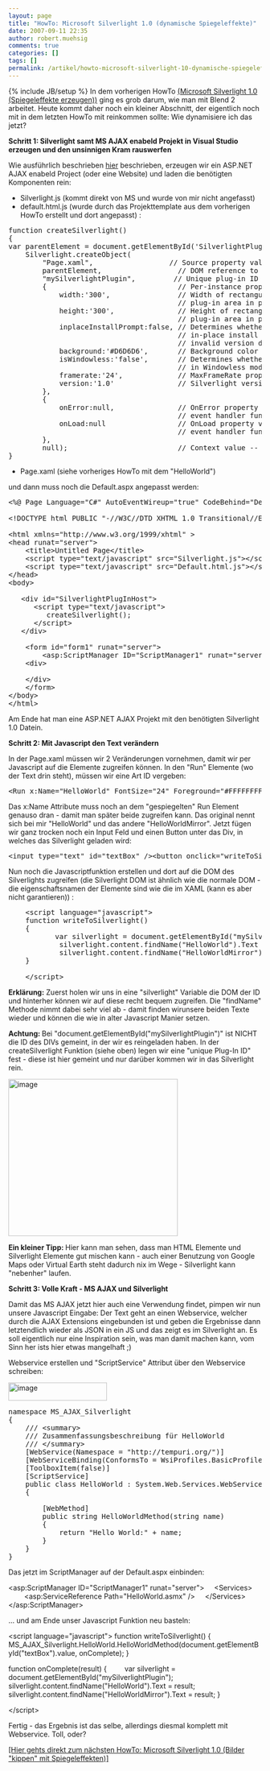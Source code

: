 ```yaml
---
layout: page
title: "HowTo: Microsoft Silverlight 1.0 (dynamische Spiegeleffekte)"
date: 2007-09-11 22:35
author: robert.muehsig
comments: true
categories: []
tags: []
permalink: /artikel/howto-microsoft-silverlight-10-dynamische-spiegeleffekte
---
```

{% include JB/setup %}
In dem vorherigen HowTo <a href="{{BASE_PATH}}/artikel/howto-microsoft-silverlight-10-spiegeleffekte-erzeugen/">(Microsoft Silverlight 1.0 (Spiegeleffekte erzeugen))</a> ging es grob darum, wie man mit Blend 2 arbeitet.
Heute kommt daher noch ein kleiner Abschnitt, der eigentlich noch mit in dem letzten HowTo mit reinkommen sollte: Wie dynamisiere ich das jetzt?

<strong>Schritt 1: Silverlight samt MS AJAX enabeld Projekt in Visual Studio erzeugen und den unsinnigen Kram rauswerfen</strong>

Wie ausführlich beschrieben <a href="{{BASE_PATH}}/artikel/howto-microsoft-silverlight-10-praktischer-anfang/">hier</a> beschrieben, erzeugen wir ein ASP.NET AJAX enabeld Project (oder eine Website) und laden die benötigten Komponenten rein:

- Silverlight.js (kommt direkt von MS und wurde von mir nicht angefasst)
- default.html.js (wurde durch das Projekttemplate aus dem vorherigen HowTo erstellt und dort angepasst) :
<pre class="csharpcode">function createSilverlight() 
{ 
var parentElement = document.getElementById(<span class="str">'SilverlightPlugInHost'</span>); 
    Silverlight.createObject( 
        <span class="str">"Page.xaml"</span>,                  <span class="rem">// Source property value.</span> 
        parentElement,                  <span class="rem">// DOM reference to hosting DIV tag.</span> 
        <span class="str">"mySilverlightPlugin"</span>,         <span class="rem">// Unique plug-in ID value.</span> 
        {                               <span class="rem">// Per-instance properties.</span> 
            width:<span class="str">'300'</span>,                <span class="rem">// Width of rectangular region of </span> 
                                        <span class="rem">// plug-in area in pixels.</span> 
            height:<span class="str">'300'</span>,               <span class="rem">// Height of rectangular region of </span> 
                                        <span class="rem">// plug-in area in pixels.</span> 
            inplaceInstallPrompt:<span class="kwrd">false</span>, <span class="rem">// Determines whether to display </span> 
                                        <span class="rem">// in-place install prompt if </span> 
                                        <span class="rem">// invalid version detected.</span> 
            background:<span class="str">'#D6D6D6'</span>,       <span class="rem">// Background color of plug-in.</span> 
            isWindowless:<span class="str">'false'</span>,       <span class="rem">// Determines whether to display plug-in </span> 
                                        <span class="rem">// in Windowless mode.</span> 
            framerate:<span class="str">'24'</span>,             <span class="rem">// MaxFrameRate property value.</span> 
            version:<span class="str">'1.0'</span>               <span class="rem">// Silverlight version to use.</span> 
        }, 
        { 
            onError:<span class="kwrd">null</span>,               <span class="rem">// OnError property value -- </span> 
                                        <span class="rem">// event handler function name.</span> 
            onLoad:<span class="kwrd">null</span>                 <span class="rem">// OnLoad property value -- </span> 
                                        <span class="rem">// event handler function name.</span> 
        }, 
        <span class="kwrd">null</span>);                          <span class="rem">// Context value -- event handler function name.</span> 
}</pre>
- Page.xaml (siehe vorheriges HowTo mit dem "HelloWorld")

und dann muss noch die Default.aspx angepasst werden:
<pre class="csharpcode">&lt;%@ Page Language=<span class="str">"C#"</span> AutoEventWireup=<span class="str">"true"</span> CodeBehind=<span class="str">"Default.aspx.cs"</span> Inherits=<span class="str">"MS_AJAX_Silverlight._Default"</span> %&gt;    

&lt;!DOCTYPE html PUBLIC <span class="str">"-//W3C//DTD XHTML 1.0 Transitional//EN"</span> <span class="str">"http://www.w3.org/TR/xhtml1/DTD/xhtml1-transitional.dtd"</span>&gt;    

&lt;html xmlns=<span class="str">"http://www.w3.org/1999/xhtml"</span> &gt; 
&lt;head runat=<span class="str">"server"</span>&gt; 
    &lt;title&gt;Untitled Page&lt;/title&gt; 
    &lt;script type=<span class="str">"text/javascript"</span> src=<span class="str">"Silverlight.js"</span>&gt;&lt;/script&gt; 
    &lt;script type=<span class="str">"text/javascript"</span> src=<span class="str">"Default.html.js"</span>&gt;&lt;/script&gt; 
&lt;/head&gt; 
&lt;body&gt;    

   &lt;div id=<span class="str">"SilverlightPlugInHost"</span>&gt; 
      &lt;script type=<span class="str">"text/javascript"</span>&gt; 
         createSilverlight(); 
      &lt;/script&gt; 
   &lt;/div&gt;    

    &lt;form id=<span class="str">"form1"</span> runat=<span class="str">"server"</span>&gt; 
        &lt;asp:ScriptManager ID=<span class="str">"ScriptManager1"</span> runat=<span class="str">"server"</span> /&gt; 
    &lt;div&gt;    

    &lt;/div&gt; 
    &lt;/form&gt; 
&lt;/body&gt; 
&lt;/html&gt;</pre>
Am Ende hat man eine ASP.NET AJAX Projekt mit den benötigten Silverlight 1.0 Datein.

<strong>Schritt 2: Mit Javascript den Text verändern</strong>

In der Page.xaml müssen wir 2 Veränderungen vornehmen, damit wir per Javascript auf die Elemente zugreifen können. In den "Run" Elemente (wo der Text drin steht), müssen wir eine Art ID vergeben:
<pre class="csharpcode">&lt;Run x:Name=<span class="str">"HelloWorld"</span> FontSize=<span class="str">"24"</span> Foreground=<span class="str">"#FFFFFFFF"</span> Text=<span class="str">"Hello World!"</span>/&gt;</pre>
Das x:Name Attribute muss noch an dem "gespiegelten" Run Element genauso dran - damit man später beide zugreifen kann. Das original nennt sich bei mir "HelloWorld" und das andere "HelloWorldMirror".
Jetzt fügen wir ganz trocken noch ein Input Feld und einen Button unter das Div, in welches das Silverlight geladen wird:
<pre class="csharpcode">&lt;input type=<span class="str">"text"</span> id=<span class="str">"textBox"</span> /&gt;&lt;button onclick=<span class="str">"writeToSilverlight()"</span>&gt;Klick&lt;/button&gt;</pre>
Nun noch die Javascriptfunktion erstellen und dort auf die DOM des Silverlights zugreifen (die Silverlight DOM ist ähnlich wie die normale DOM - die eigenschaftsnamen der Elemente sind wie die im XAML (kann es aber nicht garantieren)) :
<pre class="csharpcode">    &lt;script language=<span class="str">"javascript"</span>&gt; 
    function writeToSilverlight() 
    { 
           var silverlight = document.getElementById(<span class="str">"mySilverlightPlugin"</span>); 
            silverlight.content.findName(<span class="str">"HelloWorld"</span>).Text = document.getElementById(<span class="str">"textBox"</span>).<span class="kwrd">value</span>; 
            silverlight.content.findName(<span class="str">"HelloWorldMirror"</span>).Text = document.getElementById(<span class="str">"textBox"</span>).<span class="kwrd">value</span>; 
    }    

    &lt;/script&gt;</pre>
<strong>Erklärung:</strong> Zuerst holen wir uns in eine "silverlight" Variable die DOM der ID und hinterher können wir auf diese recht bequem zugreifen. Die "findName" Methode nimmt dabei sehr viel ab - damit finden wirunsere beiden Texte wieder und können die wie in alter Javascript Manier setzen.

<strong>Achtung: </strong>Bei "document.getElementById("mySilverlightPlugin")" ist NICHT die ID des DIVs gemeint, in der wir es reingeladen haben. In der createSilverlight Funktion (siehe oben) legen wir eine "unique Plug-In ID" fest - diese ist hier gemeint und nur darüber kommen wir in das Silverlight rein.

<a atomicselection="true" href="{{BASE_PATH}}/assets/wp-images-de/image16.png"><img border="0" width="337" src="{{BASE_PATH}}/assets/wp-images-de/image-thumb16.png" alt="image" height="312" style="border-width: 0px" /></a>

<strong>Ein kleiner Tipp: </strong>Hier kann man sehen, dass man HTML Elemente und Silverlight Elemente gut mischen kann - auch einer Benutzung von Google Maps oder Virtual Earth steht dadurch nix im Wege - Silverlight kann "nebenher" laufen.

<strong>Schritt 3: Volle Kraft - MS AJAX und Silverlight</strong>

Damit das MS AJAX jetzt hier auch eine Verwendung findet, pimpen wir nun unsere Javascript Eingabe: Der Text geht an einen Webservice, welcher durch die AJAX Extensions eingebunden ist und geben die Ergebnisse dann letztendlich wieder als JSON in ein JS und das zeigt es im Silverlight an. Es soll eigentlich nur eine Inspiration sein, was man damit machen kann, vom Sinn her ists hier etwas mangelhaft ;)

Webservice erstellen und "ScriptService" Attribut über den Webservice schreiben:

<a atomicselection="true" href="{{BASE_PATH}}/assets/wp-images-de/image17.png"><img border="0" width="196" src="{{BASE_PATH}}/assets/wp-images-de/image-thumb17.png" alt="image" height="36" style="border-width: 0px" /></a>
<pre class="csharpcode"><span class="kwrd">namespace</span> MS_AJAX_Silverlight 
{ 
    <span class="rem">/// &lt;summary&gt;</span> 
    <span class="rem">/// Zusammenfassungsbeschreibung für HelloWorld</span> 
    <span class="rem">/// &lt;/summary&gt;</span> 
    [WebService(Namespace = <span class="str">"http://tempuri.org/"</span>)] 
    [WebServiceBinding(ConformsTo = WsiProfiles.BasicProfile1_1)] 
    [ToolboxItem(<span class="kwrd">false</span>)] 
    [ScriptService] 
    <span class="kwrd">public</span> <span class="kwrd">class</span> HelloWorld : System.Web.Services.WebService 
    {    

        [WebMethod] 
        <span class="kwrd">public</span> <span class="kwrd">string</span> HelloWorldMethod(<span class="kwrd">string</span> name) 
        { 
            <span class="kwrd">return</span> <span class="str">"Hello World:"</span> + name; 
        } 
    } 
}</pre>
Das jetzt im ScriptManager auf der Default.aspx einbinden:

&lt;asp:ScriptManager ID="ScriptManager1" runat="server"&gt;
    &lt;Services&gt;
        &lt;asp:ServiceReference Path="HelloWorld.asmx" /&gt;
    &lt;/Services&gt;
&lt;/asp:ScriptManager&gt;

... und am Ende unser Javascript Funktion neu basteln:

&lt;script language="javascript"&gt;
function writeToSilverlight()
{
        MS_AJAX_Silverlight.HelloWorld.HelloWorldMethod(document.getElementById("textBox").value, onComplete);
}

function onComplete(result)
{
        var silverlight = document.getElementById("mySilverlightPlugin");
        silverlight.content.findName("HelloWorld").Text = result;
        silverlight.content.findName("HelloWorldMirror").Text = result;
}

&lt;/script&gt;

Fertig - das Ergebnis ist das selbe, allerdings diesmal komplett mit Webservice. Toll, oder?

<a href="{{BASE_PATH}}/artikel/howto-microsoft-silverlight-10-bilder-kippen-samt-spiegeleffekte/">[Hier gehts direkt zum nächsten HowTo: Microsoft Silverlight 1.0 (Bilder "kippen" mit Spiegeleffekten)]</a>

